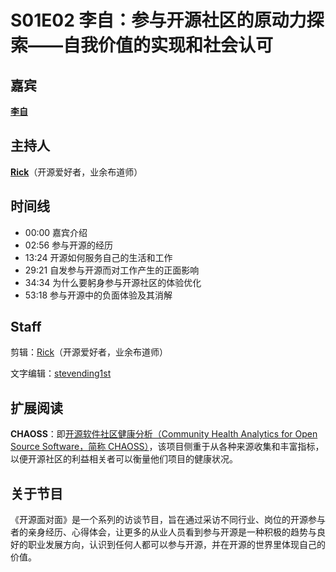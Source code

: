 # S01E02 李自：参与开源社区的原动力探索——自我价值的实现和社会认可

## 嘉宾
**[李自](https://github.com/robekeane)**
## 主持人
**[Rick](https://github.com/linuxsuren)**（开源爱好者，业余布道师）


## 时间线
* 00:00 嘉宾介绍
* 02:56 参与开源的经历
* 13:24 开源如何服务自己的生活和工作
* 29:21 自发参与开源而对工作产生的正面影响
* 34:34 为什么要躬身参与开源社区的体验优化
* 53:18 参与开源中的负面体验及其消解


## Staff
剪辑：[Rick](https://github.com/linuxsuren)（开源爱好者，业余布道师）

文字编辑：[stevending1st](https://github.com/stevending1st)


## 扩展阅读
**CHAOSS**：即[开源软件社区健康分析（Community Health Analytics for Open Source Software，简称 CHAOSS）](https://chaoss.community/)，该项目侧重于从各种来源收集和丰富指标，以便开源社区的利益相关者可以衡量他们项目的健康状况。


## 关于节目
《开源面对面》是一个系列的访谈节目，旨在通过采访不同行业、岗位的开源参与者的亲身经历、心得体会，让更多的从业人员看到参与开源是一种积极的趋势与良好的职业发展方向，认识到任何人都可以参与开源，并在开源的世界里体现自己的价值。
